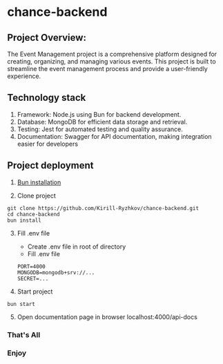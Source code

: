 # chance-backend

## Project Overview:

The Event Management project is a comprehensive platform designed for creating, organizing, and managing various events. This project is built to streamline the event management process and provide a user-friendly experience.

## Technology stack

1. Framework: Node.js using Bun for backend development.
2. Database: MongoDB for efficient data storage and retrieval.
3. Testing: Jest for automated testing and quality assurance.
4. Documentation: Swagger for API documentation, making integration easier for developers

## Project deployment

1. [Bun installation](https://bun.sh/docs/installation)

2. Clone project
```shell
git clone https://github.com/Kirill-Ryzhkov/chance-backend.git
cd chance-backend
bun install
```

3. Fill .env file
    - Create .env file in root of directory
    - Fill .env file
    ```env
    PORT=4000
    MONGODB=mongodb+srv://...
    SECRET=...
    ```

4. Start project
```shell
bun start
```

5. Open documentation page in browser
localhost:4000/api-docs

<h3>That's All</h3>
<h3>Enjoy</h3>